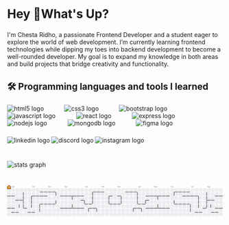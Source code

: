 <h1 align="left">Hey 👋What's Up?</h1>

###

<p align="left">I'm Chesta Ridho, a passionate Frontend Developer and a student eager to explore the world of web development. I’m currently learning frontend technologies while dipping my toes into backend development to become a well-rounded developer. My goal is to expand my knowledge in both areas and build projects that bridge creativity and functionality.</p>

###

<h2 align="left">🛠️ Programming languages and tools I learned</h2>

###

<div align="left">
  <img src="https://skillicons.dev/icons?i=html" height="60" alt="html5 logo"  />
  <img width="40" />
  <img src="https://skillicons.dev/icons?i=css" height="60" alt="css3 logo"  />
  <img width="40" />
  <img src="https://cdn.jsdelivr.net/gh/devicons/devicon/icons/bootstrap/bootstrap-original.svg" height="60" alt="bootstrap logo"  />
  <img width="40" />
  <img src="https://cdn.jsdelivr.net/gh/devicons/devicon/icons/javascript/javascript-original.svg" height="60" alt="javascript logo"  />
  <img width="40" />
  <img src="https://cdn.jsdelivr.net/gh/devicons/devicon/icons/react/react-original.svg" height="60" alt="react logo"  />
  <img width="40" />
  <img src="https://cdn.jsdelivr.net/gh/devicons/devicon/icons/express/express-original.svg" height="60" alt="express logo"  />
  <img width="40" />
  <img src="https://cdn.jsdelivr.net/gh/devicons/devicon/icons/nodejs/nodejs-original.svg" height="60" alt="nodejs logo"  />
  <img width="40" />
  <img src="https://cdn.jsdelivr.net/gh/devicons/devicon/icons/mongodb/mongodb-original.svg" height="60" alt="mongodb logo"  />
  <img width="40" />
  <img src="https://cdn.jsdelivr.net/gh/devicons/devicon/icons/figma/figma-original.svg" height="60" alt="figma logo"  />
</div>

###

<div align="left">
  <img src="https://img.shields.io/static/v1?message=LinkedIn&logo=linkedin&label=&color=0077B5&logoColor=white&labelColor=&style=for-the-badge" height="25" alt="linkedin logo"  />
  <img src="https://img.shields.io/static/v1?message=Discord&logo=discord&label=&color=7289DA&logoColor=white&labelColor=&style=for-the-badge" height="25" alt="discord logo"  />
  <img src="https://img.shields.io/static/v1?message=Instagram&logo=instagram&label=&color=E4405F&logoColor=white&labelColor=&style=for-the-badge" height="25" alt="instagram logo"  />
</div>

###

<br clear="both">

<div align="left">
  <img src="https://github-readme-stats.vercel.app/api?username=chstridho&hide_title=false&hide_rank=false&show_icons=true&include_all_commits=true&count_private=false&disable_animations=false&theme=tokyonight&locale=en&hide_border=true&order=1" height="150" alt="stats graph"  />
</div>

###

<br clear="both">

<picture>
  <source media="(prefers-color-scheme: dark)" srcset="https://raw.githubusercontent.com/chstridho/chstridho/output/pacman-contribution-graph-dark.svg">
  <source media="(prefers-color-scheme: light)" srcset="https://raw.githubusercontent.com/chstridho/chstridho/output/pacman-contribution-graph.svg">
  <img alt="pacman contribution graph" src="https://raw.githubusercontent.com/chstridho/chstridho/output/pacman-contribution-graph.svg">
</picture>

###
